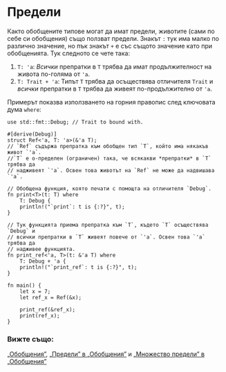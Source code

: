 # Предели

Както обобщените типове могат да имат предели, животите (сами по себе си
обобщения) също ползват предели. Знакът `:` тук има малко по различно значение,
но пък знакът `+` е със същото значение като при обобщенията. Тук следното се
чете така:

1. `T: 'a`: *Всички* препратки в `T` трябва да имат продължителност на живота
   по-голяма от `'a`.
2. `T: Trait + 'a`: Типът `T` трябва да осъществява отличителя `Trait` и
   *всички* препратки в `T` трябва да живеят по-продължително от `'a`.

Примерът показва използването на горния правопис след ключовата дума `where`:

```rust,editable
use std::fmt::Debug; // Trait to bound with.

#[derive(Debug)]
struct Ref<'a, T: 'a>(&'a T);
// `Ref` съдържа препратка към обобщен тип `T`, който има някакъв живот `'a`.
//`T` е о-пределен (ограничен) така, че всякакви *препратки* в `T` трябва да
// надживеят `'a`. Освен това животът на `Ref` не може да надвишава `'a`.

// Обобщена функция, която печати с помощта на отличителя `Debug`.
fn print<T>(t: T) where
    T: Debug {
    println!("`print`: t is {:?}", t);
}

// Тук функцията приема препратка към `T`, където `T` осъществява `Debug` и
// всички препратки в `T` живеят повече от `'a`. Освен това `'a` трябва да
// надживее функцията.
fn print_ref<'a, T>(t: &'a T) where
    T: Debug + 'a {
    println!("`print_ref`: t is {:?}", t);
}

fn main() {
    let x = 7;
    let ref_x = Ref(&x);

    print_ref(&ref_x);
    print(ref_x);
}
```

### Вижте също:

[„Обобщения”][generics], [„Предели” в „Обобщения”][bounds] и
[„Множество предели” в „Обобщения”][multibounds]

[generics]: ../../generics.md
[bounds]: ../../generics/bounds.md
[multibounds]: ../../generics/multi_bounds.md
